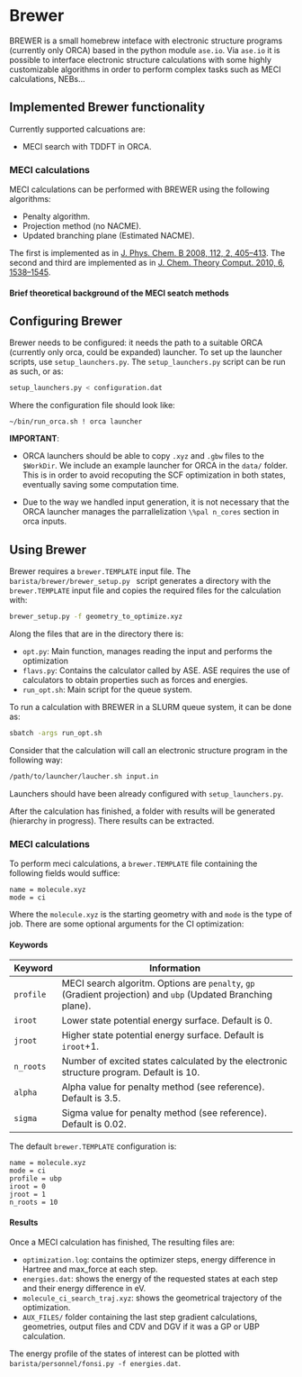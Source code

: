 # Brewer
BREWER is a small homebrew inteface with electronic structure programs (currently only ORCA) based in the python module `ase.io`. Via `ase.io` it is possible to interface electronic structure calculations with some highly customizable algorithms in order to perform complex tasks such as MECI calculations, NEBs... 


## Implemented Brewer functionality 
Currently supported calcuations are:
- MECI search with TDDFT in ORCA.

### MECI calculations

MECI calculations can be performed with BREWER using the following algorithms: 
 - Penalty algorithm.
 - Projection method (no NACME).
 - Updated branching plane (Estimated NACME).

The first is implemented as in [J. Phys. Chem. B 2008, 112, 2, 405–413](https://pubs.acs.org/doi/10.1021/jp0761618). The second and third are implemented as in [J. Chem. Theory Comput. 2010, 6, 1538–1545](https://pubs.acs.org/doi/abs/10.1021/ct1000268).

#### Brief theoretical background of the MECI seatch methods



## Configuring Brewer
Brewer needs to be configured: it needs the path to a suitable ORCA (currently only orca, could be expanded) launcher. To set up the launcher scripts, use `setup_launchers.py`. The `setup_launchers.py` script can be run as such, or as:
```Bash
setup_launchers.py < configuration.dat
```

Where the configuration file should look like:
```
~/bin/run_orca.sh ! orca launcher
```

**IMPORTANT**: 
- ORCA launchers should be able to copy `.xyz` and `.gbw` files to the `$WorkDir`. We include an example launcher for ORCA in the `data/` folder. This is in order to avoid recoputing the SCF optimization in both states, eventually saving some computation time. 

- Due to the way we handled input generation, it is not necessary that the ORCA launcher manages the parrallelization `\%pal n_cores` section in orca inputs. 

## Using Brewer
Brewer requires a `brewer.TEMPLATE` input file. The `barista/brewer/brewer_setup.py ` script generates a directory with the `brewer.TEMPLATE` input file and copies the required files for the calculation with:
```Bash
brewer_setup.py -f geometry_to_optimize.xyz 
```
Along the files that are in the directory there is: 
- `opt.py`: Main function, manages reading the input and performs the optimization
- `flavs.py`: Contains the calculator called by ASE. ASE requires the use of calculators to obtain properties such as forces and energies.
- `run_opt.sh`: Main script for the queue system.

To run a calculation with BREWER in a SLURM queue system, it can be done as:
```Bash
sbatch -args run_opt.sh
```

Consider that the calculation will call an electronic structure program in the following way:

```Bash
/path/to/launcher/laucher.sh input.in
```

Launchers should have been already configured with `setup_launchers.py`. 

After the calculation has finished, a folder with results will be generated (hierarchy in progress). There results can be extracted. 


### MECI calculations
To perform meci calculations, a `brewer.TEMPLATE` file containing the following fields would suffice:
```
name = molecule.xyz
mode = ci
```
Where the `molecule.xyz` is the starting geometry with and `mode` is the type of job. There are some optional arguments for the CI optimization:
#### Keywords 
| Keyword    | Information|
|------------|------------|
| `profile`  | MECI search algoritm. Options are `penalty`, `gp` (Gradient projection) and `ubp` (Updated Branching plane).|
| `iroot`    | Lower state potential energy surface. Default is $0$.           |
| `jroot`    | Higher state potential energy surface. Default is `iroot`$+1$.           |
| `n_roots` | Number of excited states calculated by the electronic structure program. Default is $10$.       |
| `alpha`    | Alpha value for penalty method (see reference). Default is $3.5$.           |
| `sigma`    | Sigma value for penalty method (see reference). Default is $0.02$.          |

The default `brewer.TEMPLATE` configuration is:

```
name = molecule.xyz
mode = ci
profile = ubp 
iroot = 0
jroot = 1
n_roots = 10
```

#### Results
Once a MECI calculation has finished, The resulting files are:
- `optimization.log`: contains the optimizer steps, energy difference in Hartree and max_force at each step. 
- `energies.dat`: shows the energy of the requested states at each step and their energy difference in eV.
- `molecule_ci_search_traj.xyz`: shows the geometrical trajectory of the optimization.
- `AUX_FILES/` folder containing the last step gradient calculations, geometries, output files and CDV and DGV if it was a GP or UBP calculation.

The energy profile of the states of interest can be plotted with `barista/personnel/fonsi.py -f energies.dat`. 
